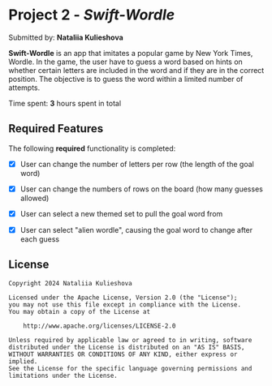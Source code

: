 # Project 2 - *Swift-Wordle*

Submitted by: **Nataliia Kulieshova**

**Swift-Wordle** is an app that imitates a popular game by New York Times, Wordle. In the game, the user have to guess a word based on hints on whether certain letters are included in the word and if they are in the correct position. The objective is to guess the word within a limited number of attempts. 

Time spent: **3** hours spent in total

## Required Features

The following **required** functionality is completed:

- [X] User can change the number of letters per row (the length of the goal word)
- [X] User can change the numbers of rows on the board (how many guesses allowed)
- [X] User can select a new themed set to pull the goal word from
- [X] User can select "alien wordle", causing the goal word to change after each guess


## License

    Copyright 2024 Nataliia Kulieshova

    Licensed under the Apache License, Version 2.0 (the "License");
    you may not use this file except in compliance with the License.
    You may obtain a copy of the License at

        http://www.apache.org/licenses/LICENSE-2.0

    Unless required by applicable law or agreed to in writing, software
    distributed under the License is distributed on an "AS IS" BASIS,
    WITHOUT WARRANTIES OR CONDITIONS OF ANY KIND, either express or implied.
    See the License for the specific language governing permissions and
    limitations under the License.
